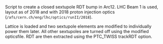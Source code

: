 Script to create a closed sextupole RDT bump in Arc12.
LHC Beam 1 is used, layout as of 2018 and with 2018 proton injection optics (`/afs/cern.ch/eng/lhc/optics/runII/2018`).

Lattice is loaded and two sextupole elements are modified to individually power them later.
All other sextupoles are turned off using the modified opticsfile.
RDT are then extracted using the PTC_TWISS trackRDT option.